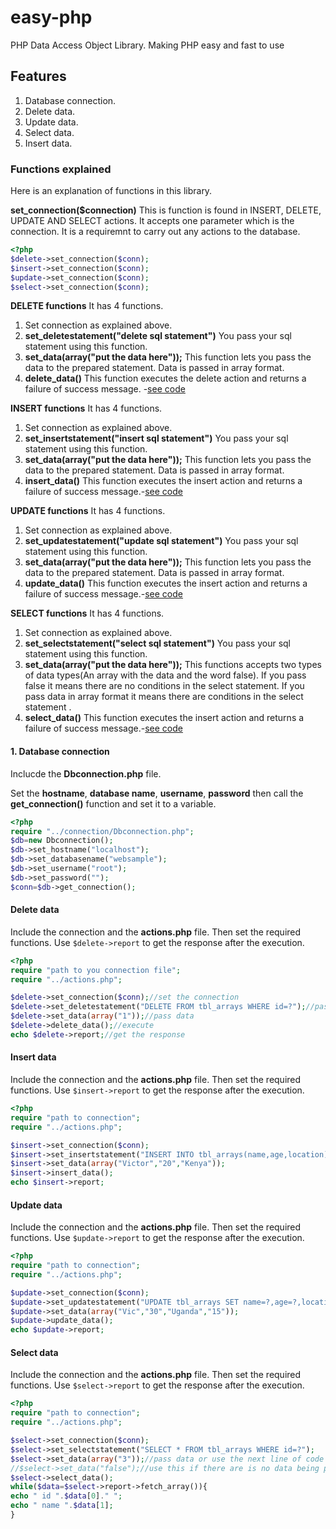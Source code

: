 # easy-php
PHP Data Access Object Library. Making PHP easy and fast to use

## Features
1. Database connection.
2. Delete data.
3. Update data.
4. Select data.
5. Insert data.

### Functions explained
Here is an explanation of functions in this library.

**set_connection($connection)** This is function is found in INSERT, DELETE, UPDATE AND SELECT actions. It accepts one parameter which is the connection. It is a requiremnt to carry out any actions to the database. 

```php
<?php
$delete->set_connection($conn);
$insert->set_connection($conn);
$update->set_connection($conn);
$select->set_connection($conn);
```
**DELETE functions**
It has 4 functions. 
1. Set connection as explained above.
2. **set_deletestatement("delete sql statement")** You pass your sql statement using this function. 
3. **set_data(array("put the data here"));** This function lets you pass the data to the prepared statement. Data is passed in array format. 
4. **delete_data()** This function executes the delete action and returns a failure of success message. -[see code](#delete-data)

**INSERT functions**
It has 4 functions. 
1. Set connection as explained above.
2. **set_insertstatement("insert sql statement")** You pass your sql statement using this function. 
3. **set_data(array("put the data here"));** This function lets you pass the data to the prepared statement. Data is passed in array format. 
4. **insert_data()** This function executes the insert action and returns a failure of success message.-[see code](#insert-data)

**UPDATE functions**
It has 4 functions. 
1. Set connection as explained above.
2. **set_updatestatement("update sql statement")** You pass your sql statement using this function. 
3. **set_data(array("put the data here"));** This function lets you pass the data to the prepared statement. Data is passed in array format. 
4. **update_data()** This function executes the insert action and returns a failure of success message.-[see code](#update-data)


**SELECT functions**
It has 4 functions. 
1. Set connection as explained above.
2. **set_selectstatement("select sql statement")** You pass your sql statement using this function. 
3. **set_data(array("put the data here"));** This functions accepts two types of data types(An array with the data and the word false). If you pass false it means there are no conditions in the select statement. If you pass data in array format it means there are conditions in the select statement . 
4. **select_data()** This function executes the insert action and returns a failure of success message.-[see code](#select-data)




#### 1. Database connection
Inclucde the **Dbconnection.php** file.

Set the **hostname**, **database name**, **username**, **password** then call the **get_connection()** function and set it to a variable. 

```php
<?php 
require "../connection/Dbconnection.php";
$db=new Dbconnection();
$db->set_hostname("localhost");
$db->set_databasename("websample");
$db->set_username("root");
$db->set_password("");
$conn=$db->get_connection();
```
#### Delete data
Include the connection and the **actions.php** file. Then set the required functions.
Use ```$delete->report``` to get the response after the execution.

```php
<?php 
require "path to you connection file";
require "../actions.php";

$delete->set_connection($conn);//set the connection
$delete->set_deletestatement("DELETE FROM tbl_arrays WHERE id=?");//pass the sql statement
$delete->set_data(array("1"));//pass data
$delete->delete_data();//execute
echo $delete->report;//get the response
```
#### Insert data
Include the connection and the **actions.php** file. Then set the required functions.
Use ```$insert->report``` to get the response after the execution.

```php
<?php 
require "path to connection";
require "../actions.php";

$insert->set_connection($conn);
$insert->set_insertstatement("INSERT INTO tbl_arrays(name,age,location)VALUES(?,?,?)");
$insert->set_data(array("Victor","20","Kenya"));
$insert->insert_data();
echo $insert->report;
```
#### Update data
Include the connection and the **actions.php** file. Then set the required functions.
Use ```$update->report``` to get the response after the execution.

```php
<?php 
require "path to connection";
require "../actions.php";

$update->set_connection($conn);
$update->set_updatestatement("UPDATE tbl_arrays SET name=?,age=?,location=? WHERE id=?");
$update->set_data(array("Vic","30","Uganda","15"));
$update->update_data();
echo $update->report;
```
#### Select data
Include the connection and the **actions.php** file. Then set the required functions.
Use ```$select->report``` to get the response after the execution.

```php
<?php 
require "path to connection";
require "../actions.php";

$select->set_connection($conn);
$select->set_selectstatement("SELECT * FROM tbl_arrays WHERE id=?");
$select->set_data(array("3"));//pass data or use the next line of code
//$select->set_data("false");//use this if there are is no data being passed
$select->select_data();
while($data=$select->report->fetch_array()){
echo " id ".$data[0]." ";
echo " name ".$data[1];
}
```

